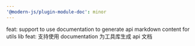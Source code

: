 ```yaml
---
'@modern-js/plugin-module-doc': minor
---
```


feat: support to use documentation to generate api markdown content for utils lib
feat: 支持使用 documentation 为工具库生成 api 文档
